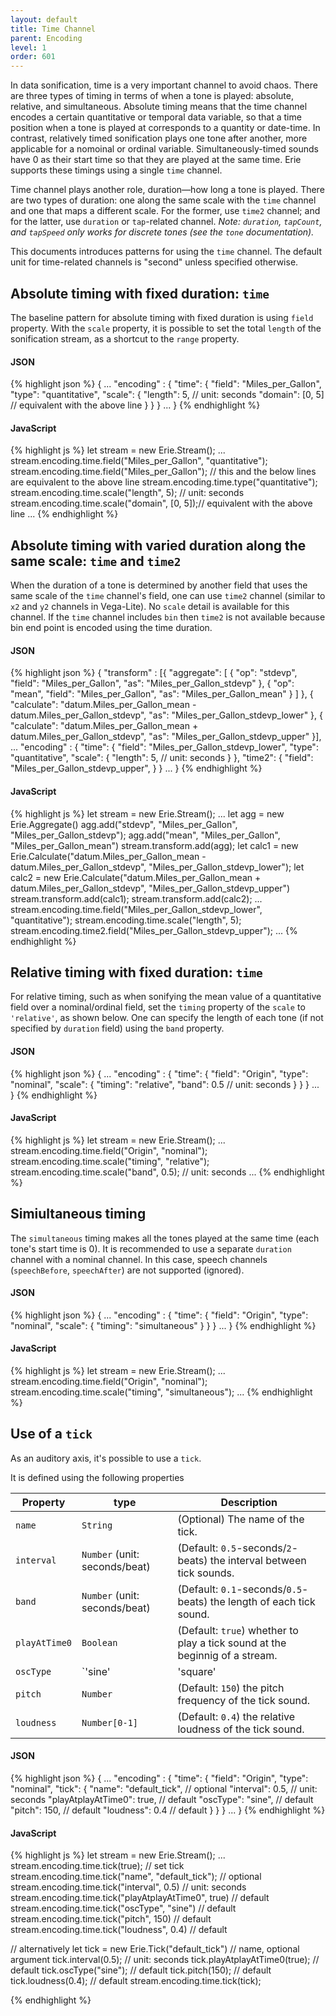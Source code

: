 ```yaml
---
layout: default
title: Time Channel
parent: Encoding
level: 1
order: 601
---
```


In data sonification, time is a very important channel to avoid chaos.
There are three types of timing in terms of when a tone is played: absolute, relative, and simultaneous.
Absolute timing means that the time channel encodes a certain quantitative or temporal data variable,
so that a time position when a tone is played at corresponds to a quantity or date-time.
In contrast, relatively timed sonification plays one tone after another,
more applicable for a nomoinal or ordinal variable.
Simultaneously-timed sounds have 0 as their start time so that they are played at the same time.
Erie supports these timings using a single `time` channel.

Time channel plays another role, duration—how long a tone is played.
There are two types of duration: one along the same scale with the `time` channel and one that maps a different scale.
For the former, use `time2` channel; and for the latter, use `duration` or `tap`-related channel.
*Note: `duration`, `tapCount`, and `tapSpeed` only works for discrete tones (see the `tone` documentation).*

This documents introduces patterns for using the `time` channel.
The default unit for time-related channels is "second" unless specified otherwise.

## Absolute timing with fixed duration: `time`

The baseline pattern for absolute timing with fixed duration is using `field` property.
With the `scale` property, it is possible to set the total `length` of the sonification stream, as a shortcut to the `range` property.

<code-groups>
<code-group>
<h4>JSON</h4>
{% highlight json %}
{
  ...
  "encoding" : {
    "time": {
      "field": "Miles_per_Gallon",
      "type": "quantitative",
      "scale": {
        "length": 5, // unit: seconds
        "domain": [0, 5] // equivalent with the above line
      }
    }
  }
  ...
}
{% endhighlight %}
</code-group>
<code-group>
<h4>JavaScript</h4>
{% highlight js %}
let stream = new Erie.Stream();
...
stream.encoding.time.field("Miles_per_Gallon", "quantitative");
stream.encoding.time.field("Miles_per_Gallon"); // this and the below lines are equivalent to the above line
stream.encoding.time.type("quantitative");
stream.encoding.time.scale("length", 5); // unit: seconds
stream.encoding.time.scale("domain", [0, 5]);// equivalent with the above line
...
{% endhighlight %}
</code-group>
</code-groups>

<!-- todo: example -->

## Absolute timing with varied duration along the same scale: `time` and `time2`

When the duration of a tone is determined by another field that uses the same scale of the `time` channel's field,
one can use `time2` channel (similar to `x2` and `y2` channels in Vega-Lite).
No `scale` detail is available for this channel.
If the `time` channel includes `bin` then `time2` is not available because bin end point is encoded using the time duration.

<code-groups>
<code-group>
<h4>JSON</h4>
{% highlight json %}
{
  "transform" : [{
    "aggregate": [
      { "op": "stdevp", "field": "Miles_per_Gallon", "as": "Miles_per_Gallon_stdevp" },
      { "op": "mean", "field": "Miles_per_Gallon", "as": "Miles_per_Gallon_mean" }
    ]
  }, {
    "calculate": "datum.Miles_per_Gallon_mean - datum.Miles_per_Gallon_stdevp", "as": "Miles_per_Gallon_stdevp_lower"
  }, {
    "calculate": "datum.Miles_per_Gallon_mean + datum.Miles_per_Gallon_stdevp", "as": "Miles_per_Gallon_stdevp_upper"
  }],
  ...
  "encoding" : {
    "time": {
      "field": "Miles_per_Gallon_stdevp_lower",
      "type": "quantitative",
      "scale": {
        "length": 5, // unit: seconds
      }
    },
    "time2": {
      "field": "Miles_per_Gallon_stdevp_upper",
    }
  }
  ...
}
{% endhighlight %}
</code-group>
<code-group>
<h4>JavaScript</h4>
{% highlight js %}
let stream = new Erie.Stream();
...
let agg = new Erie.Aggregate()
agg.add("stdevp", "Miles_per_Gallon", "Miles_per_Gallon_stdevp");
agg.add("mean", "Miles_per_Gallon", "Miles_per_Gallon_mean")
stream.transform.add(agg);
let calc1 = new Erie.Calculate("datum.Miles_per_Gallon_mean - datum.Miles_per_Gallon_stdevp", "Miles_per_Gallon_stdevp_lower");
let calc2 = new Erie.Calculate("datum.Miles_per_Gallon_mean + datum.Miles_per_Gallon_stdevp", "Miles_per_Gallon_stdevp_upper")
stream.transform.add(calc1);
stream.transform.add(calc2);
...
stream.encoding.time.field("Miles_per_Gallon_stdevp_lower", "quantitative");
stream.encoding.time.scale("length", 5);
stream.encoding.time2.field("Miles_per_Gallon_stdevp_upper");
...
{% endhighlight %}
</code-group>
</code-groups>

<!-- todo: example -->

## Relative timing with fixed duration: `time`

For relative timing, such as when sonifying the mean value of a quantitative field over a nominal/ordinal field,
set the `timing` property of the `scale` to `'relative'`, as shown below.
One can specify the length of each tone (if not specified by `duration` field) using the `band` property.

<code-groups>
<code-group>
<h4>JSON</h4>
{% highlight json %}
{
  ...
  "encoding" : {
    "time": {
      "field": "Origin",
      "type": "nominal",
      "scale": {
        "timing": "relative",
        "band": 0.5 // unit: seconds
      }
    }
  }
  ...
}
{% endhighlight %}
</code-group>

<code-group>
<h4>JavaScript</h4>
{% highlight js %}
let stream = new Erie.Stream();
...
stream.encoding.time.field("Origin", "nominal");
stream.encoding.time.scale("timing", "relative");
stream.encoding.time.scale("band", 0.5); // unit: seconds
...
{% endhighlight %}
</code-group>
</code-groups>

<!-- todo: example -->

## Simiultaneous timing

The `simultaneous` timing makes all the tones played at the same time (each tone's start time is 0).
It is recommended to use a separate `duration` channel with a nominal channel.
In this case, speech channels (`speechBefore`, `speechAfter`) are not supported (ignored).

<code-groups>
<code-group>
<h4>JSON</h4>
{% highlight json %}
{
  ...
  "encoding" : {
    "time": {
      "field": "Origin",
      "type": "nominal",
      "scale": {
        "timing": "simultaneous"
      }
    }
  }
  ...
}
{% endhighlight %}
</code-group>

<code-group>
<h4>JavaScript</h4>
{% highlight js %}
let stream = new Erie.Stream();
...
stream.encoding.time.field("Origin", "nominal");
stream.encoding.time.scale("timing", "simultaneous");
...
{% endhighlight %}
</code-group>
</code-groups>

<!-- todo: example -->

## Use of a `tick`

As an auditory axis, it's possible to use a `tick`.

It is defined using the following properties

| Property | type | Description |
| -------- | ---- | ----------- |
| `name` | `String` | (Optional) The name of the tick. |
| `interval` | `Number` (unit: seconds/beat) | (Default: `0.5`-seconds/`2`-beats) the interval between tick sounds. |
| `band` | `Number` (unit: seconds/beat) | (Default: `0.1`-seconds/`0.5`-beats) the length of each tick sound. |
| `playAtTime0` | `Boolean` | (Default: `true`) whether to play a tick sound at the beginnig of a stream. |
| `oscType` | `'sine'|'square'|'sawtooth'|'triangle'` | (Default: `'sine'`) the type of an oscillator. See [here](https://developer.mozilla.org/en-US/docs/Web/API/OscillatorNode/type) for details. |
| `pitch` | `Number` | (Default: `150`) the pitch frequency of the tick sound. |
| `loudness` | `Number[0-1]` | (Default: `0.4`) the relative loudness of the tick sound. |

<code-groups>
<code-group>
<h4>JSON</h4>
{% highlight json %}
{
  ...
  "encoding" : {
    "time": {
      "field": "Origin",
      "type": "nominal",
      "tick": {
        "name": "default_tick", // optional
        "interval": 0.5, // unit: seconds
        "playAtplayAtTime0": true, // default
        "oscType": "sine", // default
        "pitch": 150, // default
        "loudness": 0.4 // default
      }
    }
  }
  ...
}
{% endhighlight %}
</code-group>

<code-group>
<h4>JavaScript</h4>
{% highlight js %}
let stream = new Erie.Stream();
...
stream.encoding.time.tick(true); // set tick
stream.encoding.time.tick("name", "default_tick"); // optional
stream.encoding.time.tick("interval", 0.5) // unit: seconds
stream.encoding.time.tick("playAtplayAtTime0", true) // default
stream.encoding.time.tick("oscType", "sine") // default
stream.encoding.time.tick("pitch", 150) // default
stream.encoding.time.tick("loudness", 0.4) // default

// alternatively
let tick = new Erie.Tick("default_tick") // name, optional argument
tick.interval(0.5); // unit: seconds
tick.playAtplayAtTime0(true); // default
tick.oscType("sine"); // default
tick.pitch(150); // default
tick.loudness(0.4); // default
stream.encoding.time.tick(tick);

{% endhighlight %}
</code-group>
</code-groups>
